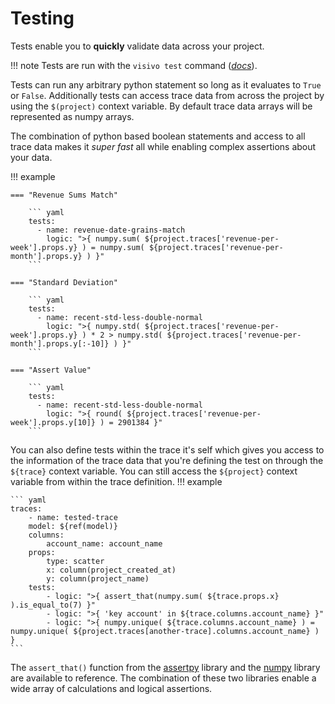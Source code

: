 # Testing

Tests enable you to **quickly** validate data across your project.  

!!! note
    Tests are run with the `visivo test` command (_[docs](../../reference/cli/#test)_).

Tests can run any arbitrary python statement so long as it evaluates to `True` or `False`. Additionally tests can access trace data from across the project by using the `$(project)` context variable. By default trace data arrays will be represented as numpy arrays. 

The combination of python based boolean statements and access to all trace data makes it _super fast_ all while enabling complex assertions about your data. 

!!! example

    === "Revenue Sums Match"
   
        ``` yaml
        tests:
          - name: revenue-date-grains-match
            logic: ">{ numpy.sum( ${project.traces['revenue-per-week'].props.y} ) = numpy.sum( ${project.traces['revenue-per-month'].props.y} ) }"
        ```

    === "Standard Deviation"
   
        ``` yaml
        tests:
          - name: recent-std-less-double-normal
            logic: ">{ numpy.std( ${project.traces['revenue-per-week'].props.y} ) * 2 > numpy.std( ${project.traces['revenue-per-month'].props.y[:-10]} ) }"
        ```

    === "Assert Value"
   
        ``` yaml
        tests:
          - name: recent-std-less-double-normal
            logic: ">{ round( ${project.traces['revenue-per-week'].props.y[10]} ) = 2901384 }"
        ```

You can also define tests within the trace it's self which gives you access to the information of the trace data that you're defining the test on through the `${trace}` context variable. You can still access the `${project}` context variable from within the trace definition. 
!!! example 

    ``` yaml
    traces:
        - name: tested-trace
        model: ${ref(model)}
        columns:
            account_name: account_name
        props:
            type: scatter
            x: column(project_created_at)
            y: column(project_name)
        tests:
            - logic: ">{ assert_that(numpy.sum( ${trace.props.x} ).is_equal_to(7) }"
            - logic: ">{ 'key account' in ${trace.columns.account_name} }"
            - logic: ">{ numpy.unique( ${trace.columns.account_name} ) = numpy.unique( ${project.traces[another-trace].columns.account_name} ) }
    ```
The `assert_that()` function from the [assertpy](https://assertpy.github.io/) library and the [numpy](https://numpy.org/doc/stable/index.html) library are available to reference. The combination of these two libraries enable a wide array of calculations and logical assertions. 